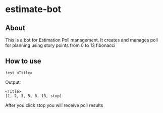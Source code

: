 # estimate-bot

## About

This is a bot for Estimation Poll management. It creates and manages poll for planning using story points from 0 to 13 fibonacci

## How to use

```
!est <Title>
```

Output:

```
<Title>
[1, 2, 3, 5, 8, 13, stop]
```

After you click stop you will receive poll results
